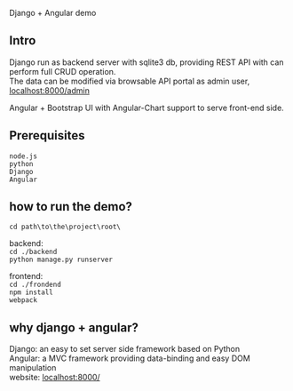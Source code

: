 Django + Angular demo

Intro
--------------------
Django run as backend server with sqlite3 db, providing REST API with can perform full CRUD operation.  
The data can be modified via browsable API portal as admin user, [localhost:8000/admin](localhost:8000/admin)

Angular + Bootstrap UI with Angular-Chart support to serve front-end side.  

Prerequisites
--------------------
`node.js`  
`python`  
`Django`  
`Angular`  

how to run the demo?
--------------------
`cd path\to\the\project\root\`  

backend:  
`cd ./backend`  
`python manage.py runserver`  

frontend:  
`cd ./frondend`  
`npm install`  
`webpack`

why django + angular?
---------------------
Django: an easy to set server side framework based on Python  
Angular: a MVC framework providing data-binding and easy DOM manipulation  
website: [localhost:8000/](localhost:8000/)
